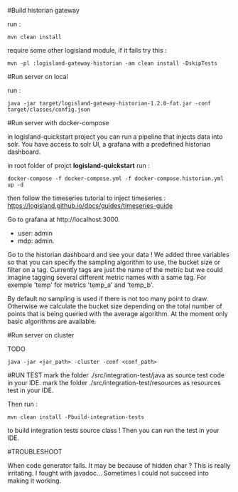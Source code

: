 #Build historian gateway

run :
```shell script
mvn clean install
```

require some other logisland module, if it fails try this :

```shell script
mvn -pl :logisland-gateway-historian -am clean install -DskipTests
```

#Run server on local

run :
```shell script
java -jar target/logisland-gateway-historian-1.2.0-fat.jar -conf target/classes/config.json
```

#Run server with docker-compose

in logisland-quickstart project you can run a pipeline that injects data into solr.
You have access to solr UI, a grafana with a predefined historian dashboard.

in root folder of projct **logisland-quickstart** run :

```shell script
docker-compose -f docker-compose.yml -f docker-compose.historian.yml up -d
```

then follow the timeseries tutorial to inject timeseries : https://logisland.github.io/docs/guides/timeseries-guide

Go to grafana at http://localhost:3000. 
* user: admin
* mdp: admin.

Go to the historian dashboard and see your data ! We added three variables so that you can specify
the sampling algorithm to use, the bucket size or filter on a tag. Currently tags are just the name of the metric but we could
imagine tagging several different metric names with a same tag. For exemple 'temp' for metrics 'temp_a' and 'temp_b'.

By default no sampling is used if there is not too many point to draw. Otherwise we calculate the bucket size depending on
the total number of points that is being queried with the average algorithm. At the moment only basic algorithms are available.

#Run server on cluster

TODO
```shell script
java -jar <jar_path> -cluster -conf <conf_path>
```

#RUN TEST
mark the folder ./src/integration-test/java as source test code in your IDE.
mark the folder ./src/integration-test/resources as resources test in your IDE.

Then run :
```shell script
mvn clean install -Pbuild-integration-tests
``` 

to build integration tests source class ! Then you can run the test in your IDE.


#TROUBLESHOOT

When code generator fails. It may be because of hidden char ? This is really irritating.
I fought with javadoc... Sometimes I could not succeed into making it working.